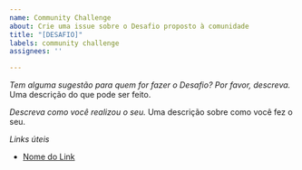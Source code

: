 ```yaml
---
name: Community Challenge
about: Crie uma issue sobre o Desafio proposto à comunidade
title: "[DESAFIO]"
labels: community challenge
assignees: ''

---
```


*Tem alguma sugestão para quem for fazer o Desafio? Por favor, descreva.*
Uma descrição do que pode ser feito. 

*Descreva como você realizou o seu.*
Uma descrição sobre como você fez o seu. 

*Links úteis*
- [Nome do Link](URL)
